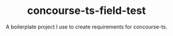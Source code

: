 <h1 align="center">
  concourse-ts-field-test
</h1>

<div align="center">

  A boilerplate project I use to create requirements for concourse-ts.
</div>
